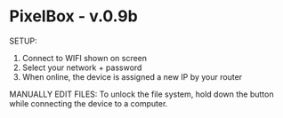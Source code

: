 PixelBox - v.0.9b
================================

SETUP:
1. Connect to WIFI shown on screen
2. Select your network + password
3. When online, the device is assigned a new IP by your router

MANUALLY EDIT FILES:
To unlock the file system, hold down the button while connecting the device to a computer.
